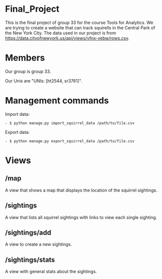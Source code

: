 # Final_Project
This is the final project of group 33 for the course Tools for Analytics.
We are trying to create a website that can track squirells in the Central Park of the New York City.
The data used in our project is from https://data.cityofnewyork.us/api/views/vfnx-vebw/rows.csv.

# Members
Our group is group 33.

Our Unis are "UNIs: [ht2544, sr3761]".

# Management commands
Import data:
```
- $ python manage.py import_squirrel_data /path/to/file.csv
```

Export data:
```
- $ python manage.py export_squirrel_data /path/to/file.csv
```

# Views
## /map
A view that shows a map that displays the location of the squirrel sightings.

## /sightings
A view that lists all squirrel sightings with links to view each single sighting.
 
## /sightings/add
A view to create a new sightings.

## /sightings/stats
A view with general stats about the sightings.

